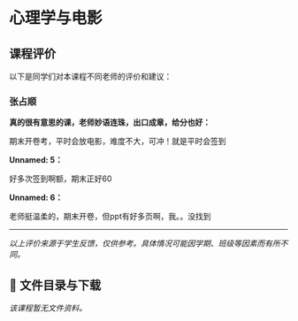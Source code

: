 # 心理学与电影

## 课程评价

以下是同学们对本课程不同老师的评价和建议：

### 张占顺

**真的很有意思的课，老师妙语连珠，出口成章，给分也好：**

期末开卷考，平时会放电影，难度不大，可冲！就是平时会签到

**Unnamed: 5：**

好多次签到啊额，期末正好60

**Unnamed: 6：**

老师挺温柔的，期末开卷，但ppt有好多页啊，我。。没找到

---

*以上评价来源于学生反馈，仅供参考。具体情况可能因学期、班级等因素而有所不同。*
## 📄 文件目录与下载

_该课程暂无文件资料。_
